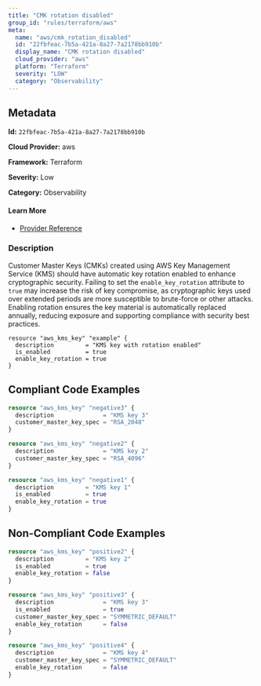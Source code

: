 ```yaml
---
title: "CMK rotation disabled"
group_id: "rules/terraform/aws"
meta:
  name: "aws/cmk_rotation_disabled"
  id: "22fbfeac-7b5a-421a-8a27-7a2178bb910b"
  display_name: "CMK rotation disabled"
  cloud_provider: "aws"
  platform: "Terraform"
  severity: "LOW"
  category: "Observability"
---
```

## Metadata

**Id:** `22fbfeac-7b5a-421a-8a27-7a2178bb910b`

**Cloud Provider:** aws

**Framework:** Terraform

**Severity:** Low

**Category:** Observability

#### Learn More

 - [Provider Reference](https://registry.terraform.io/providers/hashicorp/aws/latest/docs/resources/kms_key#enable_key_rotation)

### Description

 Customer Master Keys (CMKs) created using AWS Key Management Service (KMS) should have automatic key rotation enabled to enhance cryptographic security. Failing to set the `enable_key_rotation` attribute to `true` may increase the risk of key compromise, as cryptographic keys used over extended periods are more susceptible to brute-force or other attacks. Enabling rotation ensures the key material is automatically replaced annually, reducing exposure and supporting compliance with security best practices.

```
resource "aws_kms_key" "example" {
  description         = "KMS key with rotation enabled"
  is_enabled          = true
  enable_key_rotation = true
}
```


## Compliant Code Examples
```terraform
resource "aws_kms_key" "negative3" {
  description              = "KMS key 3"
  customer_master_key_spec = "RSA_2048"
}

```

```terraform
resource "aws_kms_key" "negative2" {
  description              = "KMS key 2"
  customer_master_key_spec = "RSA_4096"
}

```

```terraform
resource "aws_kms_key" "negative1" {
  description         = "KMS key 1"
  is_enabled          = true
  enable_key_rotation = true
}

```
## Non-Compliant Code Examples
```terraform
resource "aws_kms_key" "positive2" {
  description         = "KMS key 2"
  is_enabled          = true
  enable_key_rotation = false
}

```

```terraform
resource "aws_kms_key" "positive3" {
  description              = "KMS key 3"
  is_enabled               = true
  customer_master_key_spec = "SYMMETRIC_DEFAULT"
  enable_key_rotation      = false
}

```

```terraform
resource "aws_kms_key" "positive4" {
  description              = "KMS key 4"
  customer_master_key_spec = "SYMMETRIC_DEFAULT"
  enable_key_rotation      = false
}

```